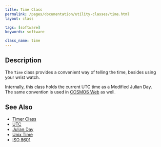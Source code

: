 ```yaml
---
title: Time Class
permalink: /pages/documentation/utility-classes/time.html
layout: class

tags: [software]
keywords: software

class_name: time
---
```


## Description
The `Time` class provides a convenient way of telling the time, besides using your wrist watch.

Internally, this class holds the current UTC time as a Modified Julian Day. The same convention is used in [COSMOS Web]({{site.folder_docs_cosmos}}/cosmos-web.html) as well. 

## See Also
* [Timer Class](timer.html)
* [UTC](https://en.wikipedia.org/wiki/Coordinated_Universal_Time)
* [Julian Day](https://en.wikipedia.org/wiki/Julian_day)
* [Unix Time](https://en.wikipedia.org/wiki/Unix_time)
* [ISO 8601](https://en.wikipedia.org/wiki/ISO_8601)

